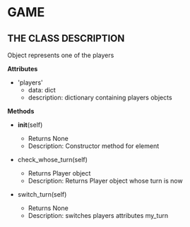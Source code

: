# GAME

## THE CLASS DESCRIPTION

Object represents one of the players

__Attributes__
* 'players'
  - data: dict
  - description: dictionary containing players objects

__Methods__
* __init__(self)
  - Returns None
  - Description: Constructor method for element

* check_whose_turn(self)
  - Returns Player object
  - Description: Returns Player object whose turn is now

* switch_turn(self)
  - Returns None
  - Description: switches players attributes my_turn

